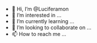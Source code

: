 - 👋 Hi, I’m @Luciferamon
- 👀 I’m interested in ...
- 🌱 I’m currently learning ...
- 💞️ I’m looking to collaborate on ...
- 📫 How to reach me ...

<!---
Luciferamon/Luciferamon is a ✨ special ✨ repository because its `README.md` (this file) appears on your GitHub profile.
You can click the Preview link to take a look at your changes.
--->
